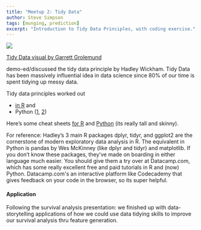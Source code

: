 ```yaml
---
title: "Meetup 2: Tidy Data"
author: Steve Simpson
tags: [munging, prediction]
excerpt: "Introduction to Tidy Data Principles, with coding exercise."
---
```


![](http://garrettgman.github.io/images/tidy-1.png)

[Tidy Data visual by Garrett Grolemund](http://garrettgman.github.io/tidying/)
 
demo-ed/discussed the tidy data principle by Hadley Wickham. Tidy Data has been massively influential idea in data science since 80% of our time is spent tidying up messy data. 

Tidy data principles worked out 
 - [in R](https://t.co/xlT1HO5QAp)  and 
 - Python ([1](https://github.com/jfpuget/Tidy-Data/blob/master/Tidy-Data.ipynb), [2](https://www.ibm.com/developerworks/community/blogs/jfp/entry/Tidy_Data_In_Python?lang=en)) 

Here’s some cheat sheets [for R](https://t.co/0SutUCIRyx)  and [Python](http://www.analyticsvidhya.com/wp-content/uploads/2015/06/infographics-final.jpg) (its really tall and skinny). 

For reference: Hadley’s 3 main R packages dplyr, tidyr, and ggplot2 are the cornerstone of modern exploratory data analysis in R. The equivalent in Python is pandas by Wes McKinney (like dplyr and tidyr) and matplotlib. If you don’t know these packages, they’ve made on boarding in either language much easier. You should give them a try over at Datacamp.com, which has some really excellent free and paid tutorials in R and (now) Python. Datacamp.com's  an interactive platform like Codecademy that gives feedback on your code in the browser, so its super helpful.



#### Application

Following the survival analysis presentation: we finished up with data-storytelling applications of how we could use data tidying skills to improve our survival analysis thru feature generation.